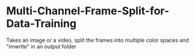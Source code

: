 # Multi-Channel-Frame-Split-for-Data-Training
Takes an image or a video, split the frames into multiple color spaces and "imwrite" in an output folder
